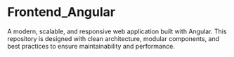 # Frontend_Angular

A modern, scalable, and responsive web application built with Angular.
This repository is designed with clean architecture, modular components, and best practices to ensure maintainability and performance.
